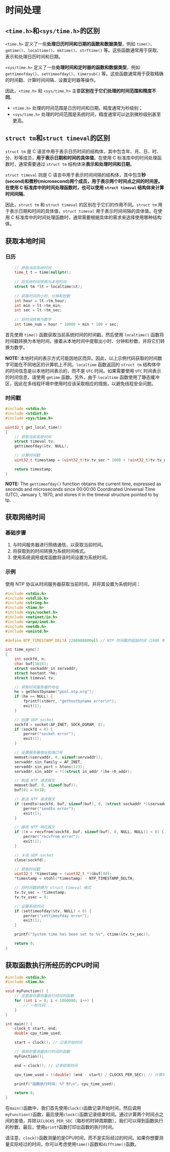 # 时间处理

## `<time.h>`和`<sys/time.h>`的区别

`<time.h>` 定义了一些**处理日历时间和日期的函数和数据类型**，例如 `time()`、`gmtime()`、`localtime()`、`mktime()`、`strftime()` 等。这些函数通常用于获取、表示和处理日历时间和日期。

`<sys/time.h>` 定义了一些**处理时间和定时器的函数和数据类型**，例如 `gettimeofday()`、`settimeofday()`、`timersub()` 等。这些函数通常用于获取精确的时间戳、计算时间间隔、设置定时器等操作。

因此，`<time.h>` 和 `<sys/time.h>` 主要**区别在于它们处理的时间范围和精度不同**。

- `<time.h>` 处理的时间范围是日历时间和日期，精度通常为秒级别；
- `<sys/time.h>` 处理的时间范围是系统时间，精度通常可以达到微秒级别甚至更高。

## `struct tm`和`struct timeval`的区别

`struct tm` 是 C 语言中用于表示日历时间的结构体，其中包含年、月、日、时、分、秒等成员，**用于表示日期和时间的具体值**。在使用 C 标准库中的时间处理函数时，通常需要通过 `struct tm` 结构体来**表示和处理时间和日期**。

`struct timeval` 则是 C 语言中用于表示时间间隔的结构体，其中包含**秒(second)**和**微秒(microsecond)**两个成员，**用于表示两个时间点之间的时间差**。在使用 C 标准库中的时间处理函数时，也可以使用 `struct timeval` 结构体来**计算时间间隔**。

因此，`struct tm` 和 `struct timeval` 的区别在于它们的作用不同。`struct tm` 用于表示日期和时间的具体值，`struct timeval` 用于表示时间间隔的具体值。在使用 C 标准库中的时间处理函数时，通常需要根据具体的需求来选择使用哪种结构体。

## 获取本地时间

### 日历

```c
    // 获取当前系统时间
    time_t t = time(nullptr);
    
    // 将系统时间转换为本地时间
    struct tm *lt = localtime(&t);
    
    // 获取时间的小时、分钟和秒数
    int hour = lt->tm_hour;
    int min = lt->tm_min;
    int sec = lt->tm_sec;
    
    // 将时间转换为数字
    int time_num = hour * 10000 + min * 100 + sec;
```

首先使用 `time()` 函数获取当前系统时间的时间戳，然后使用 `localtime()` 函数将时间戳转换为本地时间，接着从本地时间中提取出小时、分钟和秒数，并将它们转换为数字。

**NOTE:** 本地时间的表示方式可能因地区而异。因此，以上示例代码获取的时间数字可能在不同地区的计算机上不同。`localtime` 函数返回的 `struct tm` 结构体中的时间信息是以本地时间表示的，而不是 `UTC` 时间。如果需要使用 `UTC` 时间表示的时间信息，请使用 `gmtime` 函数。另外，由于 `localtime` 函数使用了静态缓冲区，因此在多线程环境中使用时应该采取相应的措施，以避免线程安全问题。

### 时间戳

```c
#include <stdio.h>
#include <stdint.h>
#include <sys/time.h>

uint32_t get_local_time()
{
    // 获取当前系统时间
    struct timeval tv;
    gettimeofday(&tv, NULL);

    // 计算时间戳
    uint32_t timestamp = (uint32_t)tv.tv_sec * 1000 + (uint32_t)tv.tv_usec / 1000;

    return timestamp;
}
```

**NOTE:** The `gettimeofday()` function obtains the current time, expressed as seconds and
microseconds since 00:00:00 Coordinated Universal Time (UTC), January 1, 1970,
and stores it in the timeval structure pointed to by tp.

## 获取网络时间

### 基础步骤

1. 与时间服务器进行网络通信，以获取当前时间。
2. 将获取到的时间转换为系统时间格式。
3. 使用系统调用或库函数将该时间设置为系统时间。

### 示例

使用 NTP 协议从时间服务器获取当前时间，并将其设置为系统时间：

```c
#include <stdio.h>
#include <stdlib.h>
#include <string.h>
#include <time.h>
#include <sys/socket.h>
#include <netinet/in.h>
#include <arpa/inet.h>
#include <netdb.h>
#include <unistd.h>

#define NTP_TIMESTAMP_DELTA 2208988800ull // NTP 时间戳的起始时间（1900 年 1 月 1 日）

int time_sync()
{
    int sockfd, n;
    char buf[1024];
    struct sockaddr_in servaddr;
    struct hostent *he;
    struct timeval tv;

    // 获取时间服务器的地址
    he = gethostbyname("pool.ntp.org");
    if (he == NULL) {
        fprintf(stderr, "gethostbyname error\n");
        exit(1);
    }

    // 创建 UDP socket
    sockfd = socket(AF_INET, SOCK_DGRAM, 0);
    if (sockfd < 0) {
        perror("socket error");
        exit(1);
    }

    // 设置服务器地址和端口号
    memset(&servaddr, 0, sizeof(servaddr));
    servaddr.sin_family = AF_INET;
    servaddr.sin_port = htons(123);
    servaddr.sin_addr = *((struct in_addr *)he->h_addr);

    // 构造 NTP 请求报文
    memset(buf, 0, sizeof(buf));
    buf[0] = 0x1B;

    // 发送 NTP 请求报文
    if (sendto(sockfd, buf, sizeof(buf), 0, (struct sockaddr *)&servaddr, sizeof(servaddr)) < 0) {
        perror("sendto error");
        exit(1);
    }

    // 接收 NTP 响应报文
    if ((n = recvfrom(sockfd, buf, sizeof(buf), 0, NULL, NULL)) < 0) {
        perror("recvfrom error");
        exit(1);
    }

    // 关闭 UDP socket
    close(sockfd);

    // 获取时间戳
    uint32_t *timestamp = (uint32_t *)&buf[40];
    *timestamp = ntohl(*timestamp) - NTP_TIMESTAMP_DELTA;

    // 将时间戳转换为 struct timeval 格式
    tv.tv_sec = *timestamp;
    tv.tv_usec = 0;

    // 设置系统时间
    if (settimeofday(&tv, NULL) < 0) {
        perror("settimeofday error");
        exit(1);
    }

    printf("System time has been set to %s", ctime(&tv.tv_sec));

    return 0;
}

```

## 获取函数执行所经历的CPU时间

```c
#include <stdio.h>
#include <time.h>

void myFunction() {
    // 这里是你要测量执行时间的函数
    for (int i = 0; i < 1000000; i++) {
        // 一些代码...
    }
}

int main() {
    clock_t start, end;
    double cpu_time_used;

    start = clock(); // 记录开始时间

    // 调用你要测量执行时间的函数
    myFunction();

    end = clock(); // 记录结束时间

    cpu_time_used = ((double) (end - start) / CLOCKS_PER_SEC); // 计算执行时间

    printf("函数执行时间: %f 秒\n", cpu_time_used);

    return 0;
}

```

在`main()`函数中，我们首先使用`clock()`函数记录开始时间，然后调用`myFunction()`函数，最后使用`clock()`函数记录结束时间。通过计算两个时间点之间的差值，并除以`CLOCKS_PER_SEC`（每秒的时钟周期数），我们可以得到函数执行的秒数。最后，使用`printf`函数打印出函数的执行时间。

请注意，`clock()`函数测量的是CPU时间，而不是实际经过的时间。如果你想要测量实际经过的时间，你可以考虑使用`time()`函数和`difftime()`函数。
